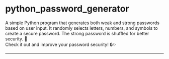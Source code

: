 # python_password_generator<br>
A simple Python program that generates both weak and strong passwords based on user input. It randomly selects letters, numbers, and symbols to create a secure password. The strong password is shuffled for better security. 🚀
<br>
Check it out and improve your password security! 🔒✨
<hr>
